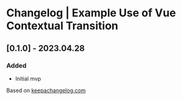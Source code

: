 # Changelog | Example Use of Vue Contextual Transition

## [0.1.0] - 2023.04.28

### Added

* Initial mvp

Based on [keepachangelog.com](https://keepachangelog.com/en/1.0.0/)
